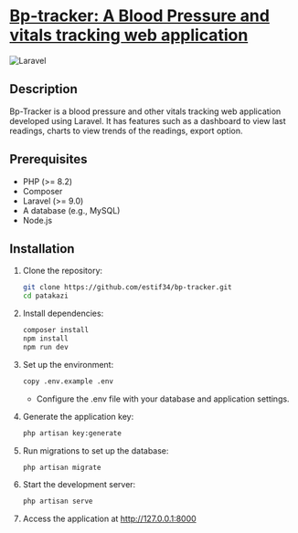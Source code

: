 # [Bp-tracker: A Blood Pressure and vitals tracking web application](https://blood-pressure-tracker-main-6jl9pj.laravel.cloud/)

![Laravel](https://img.shields.io/badge/Laravel-FF2D20?style=for-the-badge&logo=laravel&logoColor=white)
## Description
Bp-Tracker is a blood pressure and other vitals tracking web application developed using Laravel. It has features such as a dashboard to view last readings, charts to view trends of the readings, export option.

## Prerequisites
- PHP (>= 8.2)
- Composer
- Laravel (>= 9.0)
- A database (e.g., MySQL)
- Node.js 

## Installation
1. Clone the repository:
   ```bash
   git clone https://github.com/estif34/bp-tracker.git
   cd patakazi
   ```
2. Install dependencies:
   ```bash
   composer install
   npm install
   npm run dev
   ```
3. Set up the environment:
   ```bash
   copy .env.example .env
   ```
   - Configure the .env file with your database and application settings.

4. Generate the application key:
   ```bash
   php artisan key:generate
   ```
5. Run migrations to set up the database:
   ```bash
   php artisan migrate
   ```
6. Start the development server:
   ```bash
   php artisan serve
   ```
7. Access the application at http://127.0.0.1:8000
